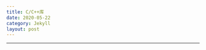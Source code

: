 ```yaml
---
title: C/C++库
date: 2020-05-22
category: Jekyll
layout: post
---
```


_______________________________________________________________
